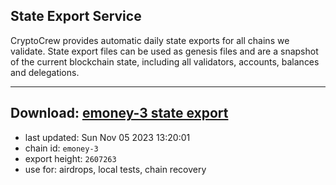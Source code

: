 ## State Export Service
CryptoCrew provides automatic daily state exports for all chains we validate. State export files can be used as genesis files and are a snapshot of the current blockchain state, including all validators, accounts, balances and delegations.

---
**Download: [emoney-3 state export](https://dl.ccvalidators.com/SERVICE/emoney/emoney-3_export_2607263.json)**
---

- last updated: Sun Nov 05 2023 13:20:01
- chain id: `emoney-3`
- export height: `2607263`
- use for: airdrops, local tests, chain recovery
